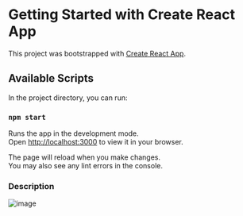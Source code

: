 # Getting Started with Create React App

This project was bootstrapped with [Create React App](https://github.com/facebook/create-react-app).

## Available Scripts

In the project directory, you can run:

### `npm start`

Runs the app in the development mode.\
Open [http://localhost:3000](http://localhost:3000) to view it in your browser.

The page will reload when you make changes.\
You may also see any lint errors in the console.

### Description

![image](https://github.com/nidadev/ecomerce_react/assets/53574300/779761e0-914d-4ebc-b751-5b58d4c25899)


